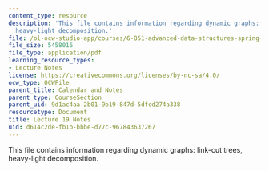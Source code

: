 ```yaml
---
content_type: resource
description: 'This file contains information regarding dynamic graphs: link-cut trees,
  heavy-light decomposition.'
file: /ol-ocw-studio-app/courses/6-851-advanced-data-structures-spring-2012/d614c2defb1bbbbed77c967843637267_MIT6_851S12_Lec19.pdf
file_size: 5458016
file_type: application/pdf
learning_resource_types:
- Lecture Notes
license: https://creativecommons.org/licenses/by-nc-sa/4.0/
ocw_type: OCWFile
parent_title: Calendar and Notes
parent_type: CourseSection
parent_uid: 9d1ac4aa-2b01-9b19-847d-5dfcd274a338
resourcetype: Document
title: Lecture 19 Notes
uid: d614c2de-fb1b-bbbe-d77c-967843637267
---
```

This file contains information regarding dynamic graphs: link-cut trees, heavy-light decomposition.